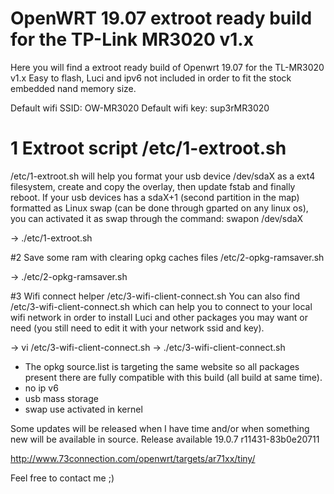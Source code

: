 # OpenWRT 19.07 extroot ready build for the TP-Link MR3020 v1.x
Here you will find a extroot ready build of Openwrt 19.07 for the TL-MR3020 v1.x
Easy to flash, Luci and ipv6 not included in order to fit the stock embedded nand memory size.

Default wifi SSID: OW-MR3020
Default wifi key: sup3rMR3020


# 1 Extroot script /etc/1-extroot.sh
/etc/1-extroot.sh will help you format your usb device /dev/sdaX as a ext4 filesystem, create and copy the overlay, then update fstab and finally reboot.
If your usb devices has a sdaX+1 (second partition in the map) formatted as Linux swap (can be done through gparted on any linux os), you can activated it as swap through the command: swapon /dev/sdaX 

-> ./etc/1-extroot.sh

#2 Save some ram with clearing opkg caches files /etc/2-opkg-ramsaver.sh

-> ./etc/2-opkg-ramsaver.sh

#3 Wifi connect helper /etc/3-wifi-client-connect.sh
You can also find /etc/3-wifi-client-connect.sh which can help you to connect to your local wifi network in order to install Luci and other packages you may want or need (you still need to edit it with your network ssid and key).

-> vi /etc/3-wifi-client-connect.sh
-> ./etc/3-wifi-client-connect.sh

* The opkg source.list is targeting the same website so all packages present there are fully compatible with this build (all build at same time).
* no ip v6
* usb mass storage
* swap use activated in kernel

Some updates will be released when I have time and/or when something new will be available in source.
Release available 19.0.7 r11431-83b0e20711

http://www.73connection.com/openwrt/targets/ar71xx/tiny/

Feel free to contact me ;)
